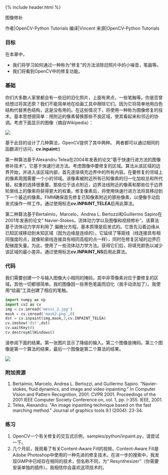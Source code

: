 {% include header.html %}

图像修补

作者|OpenCV-Python Tutorials 
编译|Vincent
来源|OpenCV-Python Tutorials 

### 目标
在本章中，
- 我们将学习如何通过一种称为“修复”的方法消除旧照片中的小噪音，笔画等。
- 我们将看到OpenCV中的修复功能。

### 基础
你们大多数人家里都会有一些旧的旧化照片，上面有黑点，一些笔触等。你是否曾经想过将其还原？我们不能简单地在绘画工具中擦除它们，因为它将简单地用白色结构代替黑色结构，这是没有用的。在这些情况下，将使用一种称为图像修复的技术。基本思想很简单：用附近的像素替换那些不良区域，使其看起来和邻近的协调。考虑下面显示的图像（摘自Wikipedia）：

![](http://qiniu.aihubs.net/inpaint_basics.jpg)

基于此目的设计了几种算法，OpenCV提供了其中两种。
两者都可以通过相同的函数进行访问，**cv.inpaint**()

第一种算法基于Alexandru Telea在2004年发表的论文“基于快速行进方法的图像修补技术”。它基于快速行进方法。考虑图像中要修复的区域。算法从该区域的边界开始，并进入该区域内部，首先逐渐填充边界中的所有内容。在要修复的邻域上的像素周围需要一个小的邻域。该像素被附近所有已知像素的归一化加权总和所代替。权重的选择很重要。那些位于该点附近，边界法线附近的像素和那些位于边界轮廓线上的像素将获得更大的权重。修复像素后，将使用快速行进方法将其移动到下一个最近的像素。FMM确保首先修复已知像素附近的那些像素，以便像手动启发式操作一样工作。通过使用标志**cv.INPAINT_TELEA**启用此算法。

第二种算法基于Bertalmio，Marcelo，Andrea L. Bertozzi和Guillermo Sapiro在2001年发表的论文“ Navier-Stokes，流体动力学以及图像和视频修补”。该算法基于流体动力学并利用了 偏微分方程。基本原理是启发式的。它首先沿着边缘从已知区域移动到未知区域（因为边缘是连续的）。它延续了等距线（线连接具有相同强度的点，就像轮廓线连接具有相同高程的点一样），同时在修复区域的边界匹配梯度矢量。为此，使用了一些流体动力学方法。获得它们后，将填充颜色以减少该区域的最小差异。通过使用标志**cv.INPAINT_NS**启用此算法。

### 代码
我们需要创建一个与输入图像大小相同的掩码，其中非零像素对应于要修复的区域。其他一切都很简单。我的图像因一些黑色笔画而旧化（我手动添加了）。我使用“绘画”工具创建了相应的笔触。

```python
import numpy as np
import cv2 as cv
img = cv.imread('messi_2.jpg')
mask = cv.imread('mask2.png',0)
dst = cv.inpaint(img,mask,3,cv.INPAINT_TELEA)
cv.imshow('dst',dst)
cv.waitKey(0)
cv.destroyAllWindows()
```

请参阅下面的结果。第一张图片显示了降级的输入。第二个图像是掩码。第三个图像是第一个算法的结果，最后一个图像是第二个算法的结果。
 
 ![](http://qiniu.aihubs.net/inpaint_result.jpg)

 ### 附加资源
1. Bertalmio, Marcelo, Andrea L. Bertozzi, and Guillermo Sapiro. "Navier-stokes, fluid dynamics, and image and video inpainting." In Computer Vision and Pattern Recognition, 2001. CVPR 2001. Proceedings of the 2001 IEEE Computer Society Conference on, vol. 1, pp. I-355. IEEE, 2001.
2. Telea, Alexandru. "An image inpainting technique based on the fast marching method." Journal of graphics tools 9.1 (2004): 23-34.

### 练习
1. OpenCV一个有关修复的交互式示例，samples/python/inpaint.py，请尝试一下。
2. 几个月前，我观看了有关Content-Aware Fill的视频，Content-Aware Fill是Adobe Photoshop中使用的一种先进的修复技术。在进一步的搜索中，我发现GIMP中已经存在相同的技术，但名称不同，为“ Resynthesizer”（你需要安装单独的插件）。我相信你会喜欢这项技术的。
